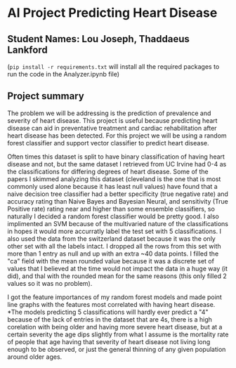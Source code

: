 # AI Project Predicting Heart Disease
## Student Names: Lou Joseph,  Thaddaeus Lankford

(`pip install -r requirements.txt` will install all the required packages to run the code in the Analyzer.ipynb file)

## Project summary
The problem we will be addressing is the prediction of prevalence and severity of heart disease. This project is useful because predicting heart disease can aid in preventative treatment and cardiac rehabilitation after heart disease has been detected. For this project we will be using a random forest classifier and support vector classifier to predict heart disease.

Often times this dataset is split to have binary classification of having heart disease and not, but the same dataset I retrieved from UC Irvine had 0-4 as the classifications for differing degrees of heart disease. Some of the papers I skimmed analyzing this dataset (cleveland is the one that is most commonly used alone because it has least null values) have found that a naive decision tree classifier had a better specificity (true
negative rate) and accuracy rating than Naive Bayes and Bayesian Neural, and sensitivity (True
Positive rate) rating near and higher than some ensemble classifiers, so naturally I decided a random forest classifier would be pretty good. 
I also implimented an SVM because of the multivaried nature of the classifications in hopes it would more accurratly label the test set with 5 classifications.
I also used the data from the switzerland dataset because it was the only other set with all the labels intact. I dropped all the rows from this set with more than 1 entry as null and up with an extra ~40 data points. I filled the "ca" field with the mean rounded value because it was a discrete set of values that I believed at the time would not impact the data in a huge way (it did), and thal with the rounded mean for the same reasons (this only filled 2 values so it was no problem).

I got the feature importances of my random forest models and made point line graphs with the features most correlated with having heart disease. 
*The models predicting 5 classifications will hardly ever predict a "4" because of the lack of entries in the dataset that are 4s, there is a high corelation with being older and having more severe heart disease, but at a certain severity the age dips slightly from what I assume is the mortality rate of people that age having that severity of heart disease not living long enough to be observed, or just the general thinning of any given population around older ages.
